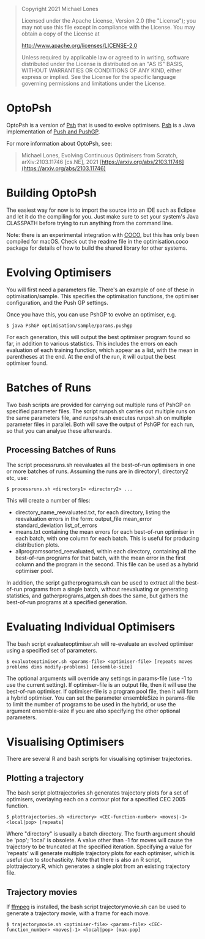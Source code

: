 > Copyright 2021 Michael Lones
>
> Licensed under the Apache License, Version 2.0 (the "License");
> you may not use this file except in compliance with the License.
> You may obtain a copy of the License at
>
>    http://www.apache.org/licenses/LICENSE-2.0
>
> Unless required by applicable law or agreed to in writing, software
> distributed under the License is distributed on an "AS IS" BASIS,
> WITHOUT WARRANTIES OR CONDITIONS OF ANY KIND, either express or implied.
> See the License for the specific language governing permissions and
> limitations under the License.

OptoPsh
=======

OptoPsh is a version of [Psh](http://spiderland.org/Psh/) that is used to evolve optimisers. [Psh](http://spiderland.org/Psh/) is a Java implementation of [Push and PushGP](http://hampshire.edu/lspector/push.html).

For more information about OptoPsh, see:

> Michael Lones, Evolving Continuous Optimisers from Scratch, arXiv:2103.11746 [cs.NE], 2021
> [https://arxiv.org/abs/2103.11746](https://arxiv.org/abs/2103.11746)

Building OptoPsh
================
The easiest way for now is to import the source into an IDE such as Eclipse and let it do the compiling for you. Just make sure to set your system's Java CLASSPATH before trying to run anything from the command line.

Note: there is an experimental integration with [COCO](https://coco.gforge.inria.fr), but this has only been compiled for macOS. Check out the readme file in the optimisation.coco package for details of how to build the shared library for other systems.

Evolving Optimisers
===================
You will first need a parameters file. There's an example of one of these in optimisation/sample. This specifies the optimisation functions, the optimiser configuration, and the Push GP settings.

Once you have this, you can use PshGP to evolve an optimiser, e.g.

    $ java PshGP optimisation/sample/params.pushgp

For each generation, this will output the best optimiser program found so far, in addition to various statistics. This includes the errors on each evaluation of each training function, which appear as a list, with the mean in parentheses at the end. At the end of the run, it will output the best optimiser found.

Batches of Runs
===============
Two bash scripts are provided for carrying out multiple runs of PshGP on specified parameter files. The script runpsh.sh carries out multiple runs on the same parameters file, and runpshs.sh executes runpsh.sh on multiple parameter files in parallel. Both will save the output of PshGP for each run, so that you can analyse these afterwards.

Processing Batches of Runs
--------------------------
The script processruns.sh reevaluates all the best-of-run optimisers in one or more batches of runs. Assuming the runs are in directory1, directory2 etc, use:

    $ processruns.sh <directory1> <directory2> ...

This will create a number of files:
- directory_name_reevaluated.txt, for each directory, listing the reevaluation errors in the form: output_file mean_error standard_deviation list_of_errors
- means.txt containing the mean errors for each best-of-run optimiser in each batch, with one column for each batch. This is useful for producing distribution plots.
- allprogramssorted_reevaluated, within each directory, containing all the best-of-run programs for that batch, with the mean error in the first column and the program in the second. This file can be used as a hybrid optimiser pool.

In addition, the script gatherprograms.sh can be used to extract all the best-of-run programs from a single batch, without reevaluating or generating statistics, and gatherprograms_atgen.sh does the same, but gathers the best-of-run programs at a specified generation.

Evaluating Individual Optimisers
================================

The bash script evaluateoptimiser.sh will re-evaluate an evolved optimiser using a specified set of parameters.

    $ evaluateoptimiser.sh <params-file> <optimiser-file> [repeats moves problems dims modify-problems] [ensemble-size]

The optional arguments will override any settings in params-file (use -1 to use the current setting). If optimiser-file is an output file, then it will use the best-of-run optimiser. If optimiser-file is a program pool file, then it will form a hybrid optimiser. You can set the parameter ensembleSize in params-file to limit the number of programs to be used in the hybrid, or use the argument ensemble-size if you are also specifying the other optional parameters.

Visualising Optimisers
======================

There are several R and bash scripts for visualising optimiser trajectories.

Plotting a trajectory
---------------------

The bash script plottrajectories.sh generates trajectory plots for a set of optimisers, overlaying each on a contour plot for a specified CEC 2005 function.

    $ plottrajectories.sh <directory> <CEC-function-number> <moves|-1> <local|pop> [repeats]

Where "directory" is usually a batch directory. The fourth argument should be 'pop'; 'local' is obsolete. A value other than -1 for moves will cause the trajectory to be truncated at the specified iteration. Specifying a value for 'repeats' will generate multiple trajectory plots for each optimiser, which is useful due to stochasticity. Note that there is also an R script, plottrajectory.R, which generates a single plot from an existing trajectory file.

Trajectory movies
-----------------

If [ffmpeg](https://www.ffmpeg.org) is installed, the bash script trajectorymovie.sh can be used to generate a trajectory movie, with a frame for each move.

    $ trajectorymovie.sh <optimiser-file> <params-file> <CEC-function_number> <moves|-1> <local|pop> [max-pop]
